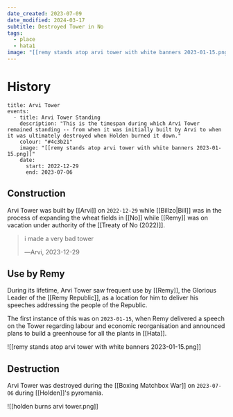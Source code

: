 ```yaml
---
date_created: 2023-07-09
date_modified: 2024-03-17
subtitle: Destroyed Tower in No
tags:
  - place
  - hata1
image: "[[remy stands atop arvi tower with white banners 2023-01-15.png]]"
---
```


# History

```infobox-timeline
title: Arvi Tower
events:
  - title: Arvi Tower Standing
    description: "This is the timespan during which Arvi Tower remained standing -- from when it was initially built by Arvi to when it was ultimately destroyed when Holden burned it down."
    colour: "#4c3b21"
    image: "[[remy stands atop arvi tower with white banners 2023-01-15.png]]"
    date:
      start: 2022-12-29
      end: 2023-07-06
```

## Construction

Arvi Tower was built by [[Arvi]] on `2022-12-29` while [[Billzo|Bill]] was in the process of expanding the wheat fields in [[No]] while [[Remy]] was on vacation under authority of the [[Treaty of No (2022)]].

> i made a very bad tower
> 
> ―Arvi, 2023-12-29

## Use by Remy

During its lifetime, Arvi Tower saw frequent use by [[Remy]], the Glorious Leader of the [[Remy Republic]], as a location for him to deliver his speeches addressing the people of the Republic.

The first instance of this was on `2023-01-15`, when Remy delivered a speech on the Tower regarding labour and economic reorganisation and announced plans to build a greenhouse for all the plants in [[Hata]].

![[remy stands atop arvi tower with white banners 2023-01-15.png]]

## Destruction

Arvi Tower was destroyed during the [[Boxing Matchbox War]] on `2023-07-06` during [[Holden]]'s pyromania.

![[holden burns arvi tower.png]]